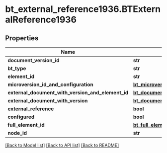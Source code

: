# bt_external_reference1936.BTExternalReference1936

## Properties
Name | Type | Description | Notes
------------ | ------------- | ------------- | -------------
**document_version_id** | **str** |  | [optional] 
**bt_type** | **str** |  | [optional] 
**element_id** | **str** |  | [optional] 
**microversion_id_and_configuration** | [**bt_microversion_id_and_configuration2338.BTMicroversionIdAndConfiguration2338**](BTMicroversionIdAndConfiguration2338.md) |  | [optional] 
**external_document_with_version_and_element_id** | [**bt_document_with_version_and_element_id.BTDocumentWithVersionAndElementId**](BTDocumentWithVersionAndElementId.md) |  | [optional] 
**external_document_with_version** | [**bt_document_with_version_id.BTDocumentWithVersionId**](BTDocumentWithVersionId.md) |  | [optional] 
**external_reference** | **bool** |  | [optional] 
**configured** | **bool** |  | [optional] 
**full_element_id** | [**bt_full_element_id756.BTFullElementId756**](BTFullElementId756.md) |  | [optional] 
**node_id** | **str** |  | [optional] 

[[Back to Model list]](../README.md#documentation-for-models) [[Back to API list]](../README.md#documentation-for-api-endpoints) [[Back to README]](../README.md)


